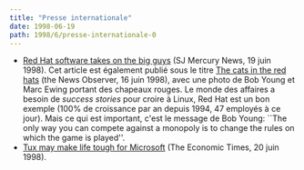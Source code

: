 ```yaml
---
title: "Presse internationale"
date: 1998-06-19
path: 1998/6/presse-internationale-0
---
```


<UL>

<LI><A HREF="http://www.sjmercury.com/business/tech/docs/078480.htm">Red Hat software takes on the big guys</A>
(SJ Mercury News, 19 juin 1998).
Cet article est également publié sous le titre
<A HREF="http://www.news-observer.com/daily/1998/06/16/biz00.html">The cats in the red hats</A> (the News Observer, 16 juin 1998),
avec une photo de Bob Young et Marc Ewing portant des chapeaux rouges.
Le monde des affaires a besoin de <EM>success stories</EM> pour croire
à Linux, Red Hat est un bon exemple (100% de croissance par an depuis
1994, 47 employés à ce jour). Mais ce qui est important, c'est le message
de Bob Young: ``The only way you can compete against a monopoly is to
change the rules on which the game is played''.
<LI><A HREF="http://www.economictimes.com/today/20feat1.htm">Tux may make life tough for Microsoft</A>
(The Economic Times, 20 juin 1998).
</UL>


